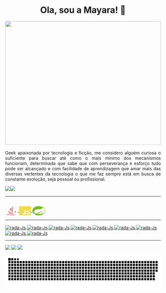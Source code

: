 <h1 style="text-align: center;"> Ola, sou a Mayara! 👋 </h1>

<img src="https://i.imgur.com/Yhu5dnM.jpg" style="width: 100%; height: 400px" />

<p style="text-align: justify;">
 Geek apaixonada por tecnologia e ficção, me considero alguém curiosa o suficiente para buscar até como o mais mínimo dos mecanismos funcionam, determinada que sabe que com perseverança e esforço tudo pode ser alcançado e com facilidade de aprendizagem que amar mais das diversas vertentes da tecnologia o que me faz sempre está em busca de constante evolução, seja pessoal ou profissional.
</p>

 <div>
  <a href="https://github.com/MayaraSGS">
  <img height="180em" src="https://github-readme-stats.vercel.app/api?username=MayaraSGS&show_icons=true&theme=dark&include_all_commits=true&count_private=true"/><img height="180em" src="https://github-readme-stats.vercel.app/api/top-langs/?username=MayaraSGS&layout=compact&langs_count=7&theme=dark"/>
</div>
  
<hr>
<div style="display: inline_block"><br>
  <img align="center" alt="Rafa-Js" height="30" width="40" src="https://raw.githubusercontent.com/devicons/devicon/master/icons/java/java-plain.svg">
  <img align="center" alt="Rafa-Ts" height="30" width="40" src="https://raw.githubusercontent.com/devicons/devicon/master/icons/javascript/javascript-plain.svg">
  <img align="center" alt="Rafa-React" height="30" width="40" src="https://raw.githubusercontent.com/devicons/devicon/master/icons/spring/spring-original.svg">
</div>
  
<hr>
<div>
  <img align="center" alt="rada-Js" height="30" widht="40" src="https://img.shields.io/badge/-Git-222222?style=flat&logo=git&logoColor=F05032">
  <img align="center" alt="rada-Js" height="30" widht="40" src="https://img.shields.io/badge/-GitHub-222222?style=flat&logo=github&logoColor=181717">
  <img align="center" alt="rada-Js" height="30" widht="40" src="https://img.shields.io/badge/-Spring-222222?style=flat&logo=spring&logoColor=6DB33F">
  <img align="center" alt="rada-Js" height="30" widht="40" src="https://img.shields.io/badge/-MySQL-black?style=flat-square&logo=mysql">
  <img align="center" alt="rada-Js" height="30" widht="40" src="https://img.shields.io/badge/-Bootstrap-563D7C?style=flat-square&logo=bootstrap">
  <img align="center" alt="rada-Js" height="30" widht="40" src="https://img.shields.io/badge/-Angular-DD0031?style=flat-square&logo=angular">
  <img align="center" alt="rada-Js" height="30" widht="40" src="https://img.shields.io/badge/-CSS3-000000?style=flat&logo=css3">
  <img align="center" alt="rada-Js" height="30" widht="40" src="https://img.shields.io/badge/-NodeJS-DD0031?style=flat-square&logo=NodeJS">
  <img align="center" alt="rada-Js" height="30" widht="40" src="https://img.shields.io/badge/-html-DD0031?style=flat-square&logo=html">
</div>
  
<hr>
<div> 
 <a href="https://discord.gg/tnpE8Xh5" target="_blank"><img src="https://img.shields.io/badge/Discord-7289DA?style=for-the-badge&logo=discord&logoColor=white" target="_blank"></a> 
  <a href = "mailto:contato@m4ysgs.tech"><img src="https://img.shields.io/badge/-Gmail-%23333?style=for-the-badge&logo=gmail&logoColor=white" target="_blank"></a>
  <a href="https://www.linkedin.com/in/mayara-gomes-166b3a215" target="_blank"><img src="https://img.shields.io/badge/-LinkedIn-%230077B5?style=for-the-badge&logo=linkedin&logoColor=white" target="_blank"></a> 
 
  ![Snake animation](https://github.com/MayaraSGS/MayaraSGS/blob/output/github-contribution-grid-snake.svg)
 
</div>
